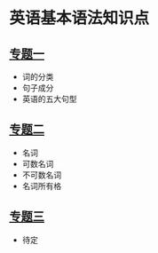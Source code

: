 # 英语基本语法知识点
## [专题一](./topic-01.html)
- 词的分类
- 句子成分
- 英语的五大句型

## [专题二](./topic-02.html)
- 名词
- 可数名词
- 不可数名词
- 名词所有格

## [专题三](./topic-03.html)
- 待定
